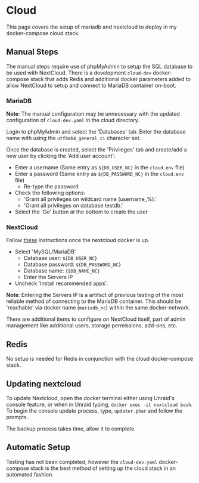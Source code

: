 # Cloud

This page covers the setup of mariadb and nextcloud to deploy in my docker-compose cloud stack.

## Manual Steps

The manual steps require use of phpMyAdmin to setup the SQL database to be used with NextCloud. There is a development `cloud-dev` docker-compose stack that adds Redis and additional docker parameters added to allow NextCloud to setup and connect to MariaDB container on-boot.

### MariaDB

**Note**: The manual configuration may be unnecessary with the updated configuration of `cloud-dev.yaml` in the cloud directory.

Login to phpMyAdmin and select the 'Databases' tab. Enter the database name with using the  `utf8mb4_general_ci` character set.

Once the database is created, select the 'Privileges' tab and create/add a new user by clicking the 'Add user account':

- Enter a username (Same entry as `${DB_USER_NC}` in the `cloud.env` file)
- Enter a password (Same entry as `${DB_PASSWORD_NC}` in the `cloud.env` file)
  - Re-type the password
- Check the following options:
  - 'Grant all privileges on wildcard name (username\_%).'
  - 'Grant all privileges on database testdb.'
- Select the 'Go' button at the bottom to create the user

### NextCloud

Follow [these](https://docs.nextcloud.com/server/latest/admin_manual/installation/installation_wizard.html) instructions once the nextcloud docker is up.

- Select 'MySQL/MariaDB'
  - Database user: `${DB_USER_NC}`
  - Database password: `${DB_PASSWORD_NC}`
  - Database name: `{$DB_NAME_NC}`
  - Enter the Servers IP
- Uncheck 'Install recommended apps'.

**Note**: Entering the Servers IP is a artifact of previous testing of the most reliable method of connecting to the MariaDB container. This should be 'reachable' via docker name (`mariadb_nc`) within the same docker-network.

There are additional items to configure *on* NextCloud itself, part of admin management like additional users, storage permissions, add-ons, etc.

## Redis

No setup is needed for Redis in conjunction with the cloud docker-compose stack.

## Updating nextcloud

To update Nextcloud, open the docker terminal either using Unraid's console feature, or when in Unraid typing, `docker exec -it nextcloud bash`. To begin the console update process, type, `updater.phar` and follow the prompts.

The backup process takes time, allow it to complete.

## Automatic Setup

Testing has not been completed, however the `cloud-dev.yaml` docker-compose stack is the best method of setting up the cloud stack in an automated fashion.
